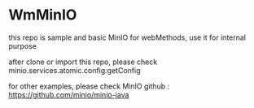 # WmMinIO
this repo is sample and basic MinIO for webMethods, use it for internal purpose

after clone or import this repo, please check minio.services.atomic.config:getConfig

for other examples, please check MinIO github : https://github.com/minio/minio-java
